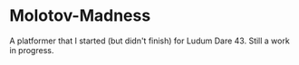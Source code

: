 # Molotov-Madness
A platformer that I started (but didn't finish) for Ludum Dare 43. Still a work in progress.
